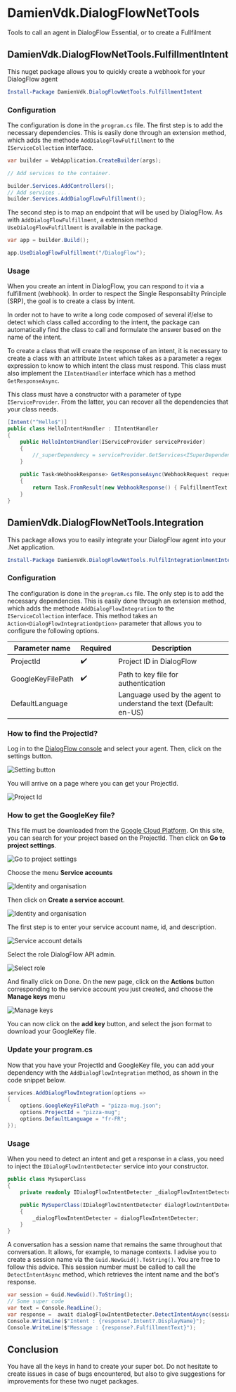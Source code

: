 # DamienVdk.DialogFlowNetTools
Tools to call an agent in DialogFlow Essential, or to create a Fullfilment

## DamienVdk.DialogFlowNetTools.FulfillmentIntent
This nuget package allows you to quickly create a webhook for your DialogFlow agent

```powershell
Install-Package DamienVdk.DialogFlowNetTools.FulfillmentIntent
```

### Configuration

The configuration is done in the `program.cs` file. The first step is to add the necessary dependencies. This is easily done through an extension method, which adds the methode `AddDialogFlowFulfillment` to the `IServiceCollection` interface.

```csharp
var builder = WebApplication.CreateBuilder(args);

// Add services to the container.

builder.Services.AddControllers();
// Add services ...
builder.Services.AddDialogFlowFulfillment();
```

The second step is to map an endpoint that will be used by DialogFlow. As with `AddDialogFlowFulfillment`, a extension method `UseDialogFlowFulfillment`  is available in the package.

```csharp
var app = builder.Build();

app.UseDialogFlowFulfillment("/DialogFlow");
```

### Usage

When you create an intent in DialogFlow, you can respond to it via a fulfillment (webhook). In order to respect the Single Responsabilty Principle (SRP), the goal is to create a class by intent. 

In order not to have to write a long code composed of several if/else to detect which class called according to the intent, the package can automatically find the class to call and formulate the answer based on the name of the intent.

To create a class that will create the response of an intent, it is necessary to create a class with an attribute `Intent` which takes as a parameter a regex expression to know to which intent the class must respond. This class must also implement the `IIntentHandler` interface which has a method `GetResponseAsync`.

This class must have a constructor with a parameter of type `IServiceProvider`. From the latter, you can recover all the dependencies that your class needs.

```csharp
[Intent("^Hello$")]
public class HelloIntentHandler : IIntentHandler
{
    public HelloIntentHandler(IServiceProvider serviceProvider)
    {
        //_superDependency = serviceProvider.GetServices<ISuperDependency>()
    }
    
    public Task<WebhookResponse> GetResponseAsync(WebhookRequest request)
    {
        return Task.FromResult(new WebhookResponse() { FulfillmentText = "Hello response!" });
    }
}
```

## DamienVdk.DialogFlowNetTools.Integration
This package allows you to easily integrate your DialogFlow agent into your .Net application.

```powershell
Install-Package DamienVdk.DialogFlowNetTools.FulfilIntegrationlmentIntent
```

### Configuration

The configuration is done in the `program.cs` file. The only step is to add the necessary dependencies. This is easily done through an extension method, which adds the methode `AddDialogFlowIntegration` to the `IServiceCollection` interface. This method takes an `Action<DialogFlowIntegrationOption>` parameter that allows you to configure the following options. 

| Parameter name | Required | Description |
| --- | --- | --- |
| ProjectId | ✔️ | Project ID in DialogFlow |
| GoogleKeyFilePath | ✔️ | Path to key file for authentication |
| DefaultLanguage | | Language used by the agent to understand the text (Default: en-US) |

### How to find the ProjectId?

Log in to the [DialogFlow console](https://dialogflow.cloud.google.com/) and select your agent. Then, click on the settings button.

![Setting button](./.attachments/ProjectSettings.png)

You will arrive on a page where you can get your ProjectId.

![Project Id](./.attachments/ProjectId.png)

### How to get the GoogleKey file?

This file must be downloaded from the [Google Cloud Platform](https://console.cloud.google.com/).
On this site, you can search for your project based on the ProjectId. Then click on **Go to project settings**.

![Go to project settings](./.attachments/GoToProjectSettings.png)

Choose the menu **Service accounts**

![Identity and organisation](./.attachments/ServiceAccount.png)

Then click on **Create a service account**.

![Identity and organisation](./.attachments/CreateAServiceAccount.png)

The first step is to enter your service account name, id, and description.

![Service account details](./.attachments/ServiceAccountDetails.png)

Select the role DialogFlow API admin.

![Select role](./.attachments/Role.png)

And finally click on Done.
On the new page, click on the **Actions** button corresponding to the service account you just created, and choose the **Manage keys** menu

![Manage keys](./.attachments/ManageKeys.png)

You can now click on the **add key** button, and select the json format to download your GoogleKey file.

### Update your program.cs

Now that you have your ProjectId and GoogleKey file, you can add your dependency with the `AddDialogFlowIntegration` method, as shown in the code snippet below.

```csharp
services.AddDialogFlowIntegration(options =>
{
    options.GoogleKeyFilePath = "pizza-mug.json";
    options.ProjectId = "pizza-mug";
    options.DefaultLanguage = "fr-FR";
});
```

### Usage

When you need to detect an intent and get a response in a class, you need to inject the `IDialogFlowIntentDetecter` service into your constructor.

```csharp
public class MySuperClass
{
    private readonly IDialogFlowIntentDetecter _dialogFlowIntentDetecter;

    public MySuperClass(IDialogFlowIntentDetecter dialogFlowIntentDetecter)
    {
        _dialogFlowIntentDetecter = dialogFlowIntentDetecter;
    }
}
```

A conversation has a session name that remains the same throughout that conversation. It allows, for example, to manage contexts. I advise you to create a session name via the `Guid.NewGuid().ToString()`. You are free to follow this advice. This session number must be called to call the `DetectIntentAsync` method, which retrieves the intent name and the bot's response.

```csharp
var session = Guid.NewGuid().ToString();
// Some super code
var text = Console.ReadLine();
var response =  await dialogFlowIntentDetecter.DetectIntentAsync(session, text/*, you can override language here*/);
Console.WriteLine($"Intent : {response?.Intent?.DisplayName}");
Console.WriteLine($"Message : {response?.FulfillmentText}");
```

## Conclusion

You have all the keys in hand to create your super bot. Do not hesitate to create issues in case of bugs encountered, but also to give suggestions for improvements for these two nuget packages.